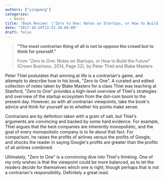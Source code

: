 ```yaml
---
authors: ["yingwang"]
categories:
  - Books
title: "Book Review: \"Zero to One: Notes on Startups, or How to Build the Future\", by Peter Thiel and Blake Masters"
date: "2017-10-14T13:33:38-04:00"
draft: false
---
```


> **"The most contrarian thing of all is not to oppose the crowd but to think for yourself."**
>
> From "Zero to One: Notes on Startups, or How to Build the Future" (Crown Business, 2014, Page 22), by Peter Thiel and Blake Masters

Peter Thiel postulates that winning at life is a contrarian's game, and attempts to describe how in his book, "Zero to One". A curated and edited collection of notes taken by Blake Masters for a class Thiel was teaching at Stanford, "Zero to One" provides a high-level overview of Thiel's strategies and overview of the startup ecosystem from the dot-com boom to the present day. However, as with all contrarian viewpoints, take the book's advice and think for yourself as to whether his points make sense.

Contrarians are by definition taken with a grain of salt, but Thiel's arguments are convincing and backed by some hard evidence. For example, Thiel argues that the best companies are inherently monopolistic, and the goal of every monopolistic company is to lie about that fact. For comparison, he raises the profits of airlines versus the profits of Google, and shocks the reader in saying Google's profits are greater than the profits of all airlines combined.

Ultimately, "Zero to One" is a convincing dive into Thiel's thinking. One of my only wishes is that the viewpoint could be more balanced, as to let the readers decide for themselves which one is right, though perhaps that is not a contrarian's responsibility. Definitely a great read.
